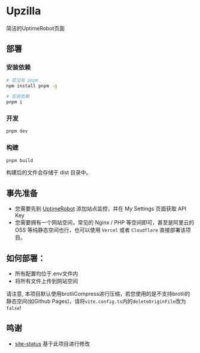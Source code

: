 # Upzilla

简洁的UptimeRobot页面

## 部署

### 安装依赖

```bash
# 若没有 pnpm
npm install pnpm -g

# 安装依赖
pnpm i
```

### 开发

```bash
pnpm dev
```

### 构建

```bash
pnpm build
```

构建后的文件会存储于 dist 目录中。

## 事先准备

- 您需要先到 [UptimeRobot](https://uptimerobot.com/ 'UptimeRobot') 添加站点监控，并在 My Settings 页面获取 API Key
- 您需要拥有一个网站空间，常见的 Nginx / PHP 等空间即可，甚至是阿里云的 OSS 等纯静态空间也行，也可以使用 `Vercel` 或者 `Cloudflare` 直接部署该项目。

## 如何部署：

- 所有配置均位于.env文件内
- 将所有文件上传到网站空间

请注意, 本项目默认使用brotliCompress进行压缩，若您使用的是不支持brotli的静态空间(如Github Pages)，请将`vite.config.ts`内的`deleteOriginFile`改为`false`!

## 鸣谢

- [site-status](https://github.com/imsyy/site-status) 基于此项目进行修改
